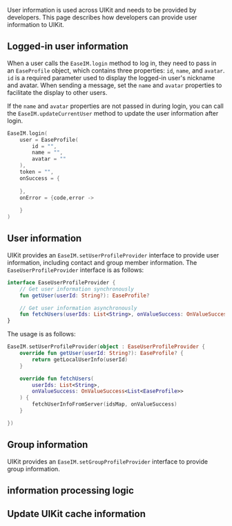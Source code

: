 User information is used across UIKit and needs to be provided by developers. This page describes how developers can provide user information to UIKit.

## Logged-in user information

When a user calls the `EaseIM.login` method to log in, they need to pass in an `EaseProfile` object, which contains three properties: `id`, `name`, and `avatar`. `id` is a required parameter used to display the logged-in user's nickname and avatar. When sending a message, set the `name` and `avatar` properties to facilitate the display to other users.

If the `name` and `avatar` properties are not passed in during login, you can call the `EaseIM.updateCurrentUser` method to update the user information after login.

```kotlin
EaseIM.login(
    user = EaseProfile(
        id = "",
        name = "",
        avatar = ""
    ),
    token = "", 
    onSuccess = {
                        
    }, 
    onError = {code,error ->
                
    }
)
```

## User information

UIKit provides an `EaseIM.setUserProfileProvider` interface to provide user information, including contact and group member information. The `EaseUserProfileProvider` interface is as follows:

```kotlin
interface EaseUserProfileProvider {
    // Get user information synchronously
    fun getUser(userId: String?): EaseProfile?

    // Get user information asynchronously
    fun fetchUsers(userIds: List<String>, onValueSuccess: OnValueSuccess<List<EaseProfile>>)
}
```

The usage is as follows:

```kotlin
EaseIM.setUserProfileProvider(object : EaseUserProfileProvider {
    override fun getUser(userId: String?): EaseProfile? {
        return getLocalUserInfo(userId)
    }

    override fun fetchUsers(
        userIds: List<String>,
        onValueSuccess: OnValueSuccess<List<EaseProfile>>
    ) {
        fetchUserInfoFromServer(idsMap, onValueSuccess)
    }

})
```

## Group information

UIKit provides an `EaseIM.setGroupProfileProvider`  interface to provide group information. 

## information processing logic

## Update UIKit cache information
